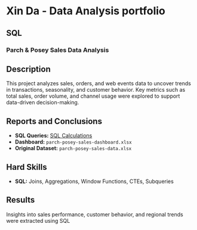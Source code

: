 # Xin Da - Data Analysis portfolio

## SQL

### Parch & Posey Sales Data Analysis  

## Description  
This project analyzes sales, orders, and web events data to uncover trends in transactions, seasonality, and customer behavior. Key metrics such as total sales, order volume, and channel usage were explored to support data-driven decision-making.  

## Reports and Conclusions  
- **SQL Queries:** [SQL Calculations]("https://github.com/xindalok/Sales_and_Customer_Insights_for_Business_Growth------SQL")
- **Dashboard:** `parch-posey-sales-dashboard.xlsx`  
- **Original Dataset:** `parch-posey-sales-data.xlsx`  

## Hard Skills  
- **SQL:** Joins, Aggregations, Window Functions, CTEs, Subqueries  

## Results  
Insights into sales performance, customer behavior, and regional trends were extracted using SQL
